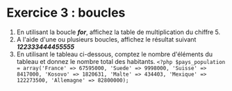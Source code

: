 # Exercice 3 : boucles

1. En utilisant la boucle ***for***, affichez la table de multiplication du chiffre 5.
2. A l'aide d'une ou plusieurs boucles, affichez le résultat suivant ***122333444455555***
3. En utilisant le tableau ci-dessous, comptez le nombre d'éléments du tableau et donnez le nombre total des habitants.
`<?php
  $pays_population = array('France' => 67595000, 'Suede' => 9998000, 'Suisse' => 8417000, 'Kosovo' => 1820631, 'Malte' => 434403, 'Mexique' => 122273500, 'Allemagne' => 82800000);
`